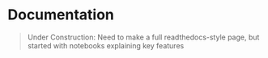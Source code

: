 # Documentation

> Under Construction: Need to make a full readthedocs-style page, but started with notebooks explaining key features
